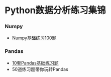 # Python数据分析练习集锦
### Numpy
- [Numpy基础练习100题](https://github.com/likuli/data-analysis-learning/blob/main/demos/demo3.py)
### Pandas
- [10套Pandas基础练习题](https://github.com/likuli/data-analysis-learning/blob/main/demos/demo1.py)
- 50道练习题带你玩转Pandas